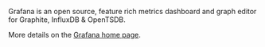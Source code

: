 Grafana is an open source, feature rich metrics dashboard and graph editor for Graphite, InfluxDB & OpenTSDB.

More details on the <a href="http://grafana.org/" target="wikipedia">Grafana home page</a>.

